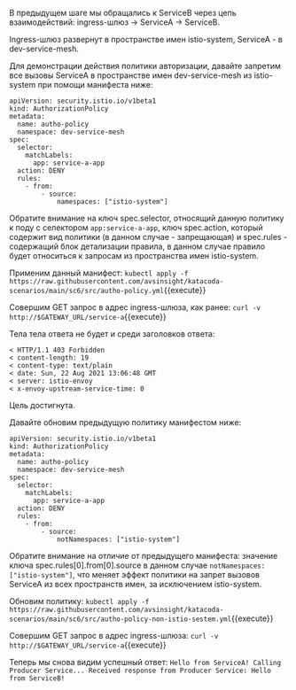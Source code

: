 В предыдущем шаге мы обращались к ServiceB через цепь взаимодействий: ingress-шлюз -> ServiceA -> ServiceB.

Ingress-шлюз развернут в пространстве имен istio-system, ServiceA - в dev-service-mesh.

Для демонстрации действия политики авторизации, давайте запретим все вызовы ServiceA в пространстве имен dev-service-mesh из istio-system при помощи манифеста ниже:
```
apiVersion: security.istio.io/v1beta1
kind: AuthorizationPolicy
metadata:
  name: autho-policy
  namespace: dev-service-mesh
spec:
  selector:
    matchLabels:
      app: service-a-app
  action: DENY
  rules:
    - from:
        - source:
            namespaces: ["istio-system"]
```
Обратите внимание на ключ spec.selector, относящий данную политику к поду с селектором `app:service-a-app`, ключ spec.action, который содержит вид политики (в данном случае - запрещающая) и spec.rules - содержащий блок детализации правила, в данном случае правило будет относиться к запросам из пространства имен istio-system.

Применим данный манифест:
`kubectl apply -f https://raw.githubusercontent.com/avsinsight/katacoda-scenarios/main/sc6/src/autho-policy.yml`{{execute}}

Совершим GET запрос в адрес ingress-шлюза, как ранее:
`curl -v http://$GATEWAY_URL/service-a`{{execute}}

Тела тела ответа не будет и среди заголовков ответа:
```
< HTTP/1.1 403 Forbidden
< content-length: 19
< content-type: text/plain
< date: Sun, 22 Aug 2021 13:06:48 GMT
< server: istio-envoy
< x-envoy-upstream-service-time: 0
```

Цель достигнута.

Давайте обновим предыдущую политику манифестом ниже:
```
apiVersion: security.istio.io/v1beta1
kind: AuthorizationPolicy
metadata:
  name: autho-policy
  namespace: dev-service-mesh
spec:
  selector:
    matchLabels:
      app: service-a-app
  action: DENY
  rules:
    - from:
        - source:
            notNamespaces: ["istio-system"]
```

Обратите внимание на отличие от предыдущего манифеста: значение ключа spec.rules[0].from[0].source в данном случае `notNamespaces: ["istio-system"]`, что меняет эффект политики на запрет вызовов ServiceA из всех пространств имен, за исключением istio-system.

Обновим политику:
`kubectl apply -f https://raw.githubusercontent.com/avsinsight/katacoda-scenarios/main/sc6/src/autho-policy-non-istio-sestem.yml`{{execute}}

Совершим GET запрос в адрес ingress-шлюза:
`curl -v http://$GATEWAY_URL/service-a`{{execute}}

Теперь мы снова видим успешный ответ:
`Hello from ServiceA! Calling Producer Service... Received response from Producer Service: Hello from ServiceB!`
